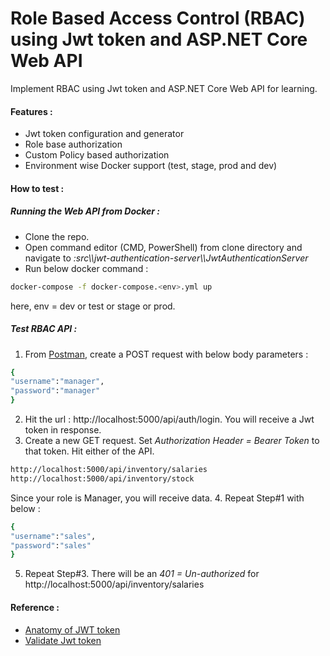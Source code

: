 # Role Based Access Control (RBAC) using Jwt token and ASP.NET Core Web API

Implement RBAC using Jwt token and ASP.NET Core Web API for learning. 

#### Features : 
- Jwt token configuration and generator
- Role base authorization
- Custom Policy based authorization
- Environment wise Docker support (test, stage, prod and dev)

#### How to test : 
##### Running the Web API from Docker : 
- Clone the repo. 
- Open command editor (CMD, PowerShell) from clone directory and navigate to _:src\\\\jwt-authentication-server\\\\JwtAuthenticationServer_
- Run below docker command : 
```sh
docker-compose -f docker-compose.<env>.yml up
```
here, env = dev or test or stage or prod.
##### Test RBAC API :
1. From [Postman](https://www.postman.com/), create a POST request with below body parameters : 
```sh
{
"username":"manager",
"password":"manager"
}
```
2. Hit the url : http://localhost:5000/api/auth/login. You will receive a Jwt token in response.
3. Create a new GET request. Set _Authorization Header = Bearer Token_ to that token. Hit either of the API. 
```sh
http://localhost:5000/api/inventory/salaries 
http://localhost:5000/api/inventory/stock
```
Since your role is Manager, you will receive data.
4. Repeat Step#1 with below : 
```sh
{
"username":"sales",
"password":"sales"
}
```
5. Repeat Step#3. There will be an _401 = Un-authorized_ for http://localhost:5000/api/inventory/salaries 

#### Reference : 
- [Anatomy of JWT token](https://scotch.io/tutorials/the-anatomy-of-a-json-web-token)
- [Validate Jwt token](https://jwt.io/)
